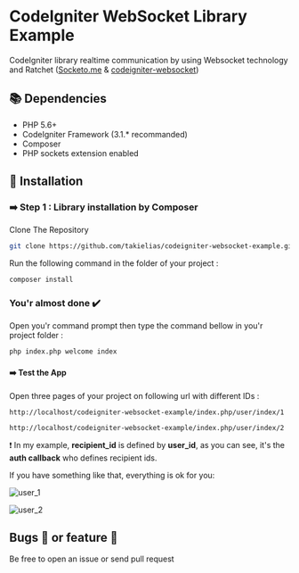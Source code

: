 # CodeIgniter WebSocket Library Example
CodeIgniter library realtime communication by using Websocket technology and Ratchet ([Socketo.me](http://socketo.me) & [codeigniter-websocket](https://github.com/takielias/codeigniter-websocket))

## :books: Dependencies

- PHP 5.6+
- CodeIgniter Framework (3.1.* recommanded)
- Composer
- PHP sockets extension enabled

## :beginner: Installation

### :arrow_right: Step 1 : Library installation by Composer

Clone The Repository 
```sh
git clone https://github.com/takielias/codeigniter-websocket-example.git
```

Run the following command in the folder of your project :
```sh
composer install
```

### You'r almost done :heavy_check_mark:

Open you'r command prompt then type the command bellow in you'r project folder :
```sh
php index.php welcome index
```

#### :arrow_right: Test the App
Open three pages of your project on following url with different IDs :

`http://localhost/codeigniter-websocket-example/index.php/user/index/1`

`http://localhost/codeigniter-websocket-example/index.php/user/index/2`

:heavy_exclamation_mark: In my example, **recipient_id** is defined by **user_id**, as you can see, it's the **auth callback** who defines recipient ids.

If you have something like that, everything is ok for you:

![user_1](https://user-images.githubusercontent.com/38932580/57090224-21851500-6d28-11e9-9321-20d02e146d62.png)


![user_2](https://user-images.githubusercontent.com/38932580/57090269-44afc480-6d28-11e9-8ea1-30079a3a47e9.png)


## Bugs :bug: or feature :muscle:
Be free to open an issue or send pull request
